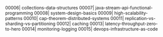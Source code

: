 00006| collections-data-structures
00007| java-stream-api-functional-programming
00008| system-design-basics
00009| high-scalability-patterns
00010| cap-theorem-distributed-systems
00011| replication-vs-sharding-vs-partitioning
00012| caching
00013| latency-throughput-zero-to-hero
00014| monitoring-logging
00015| devops-infrastructure-as-code
